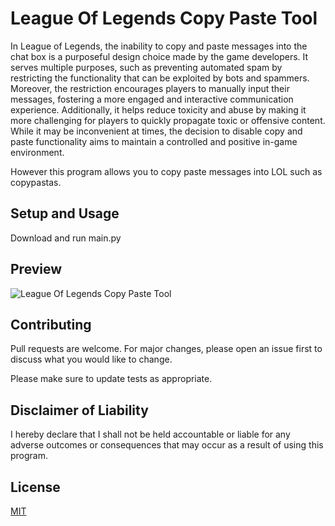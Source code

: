 # League Of Legends Copy Paste Tool
In League of Legends, the inability to copy and paste messages into the chat box is a purposeful design choice made by the game developers. It serves multiple purposes, such as preventing automated spam by restricting the functionality that can be exploited by bots and spammers. Moreover, the restriction encourages players to manually input their messages, fostering a more engaged and interactive communication experience. Additionally, it helps reduce toxicity and abuse by making it more challenging for players to quickly propagate toxic or offensive content. While it may be inconvenient at times, the decision to disable copy and paste functionality aims to maintain a controlled and positive in-game environment.

However this program allows you to copy paste messages into LOL such as copypastas.

## Setup and Usage

Download and run main.py

## Preview

![League Of Legends Copy Paste Tool](https://i.imgur.com/E4GQHOK.png)

## Contributing

Pull requests are welcome. For major changes, please open an issue first to discuss what you would like to change.

Please make sure to update tests as appropriate.

## Disclaimer of Liability
I hereby declare that I shall not be held accountable or liable for any adverse outcomes or consequences that may occur as a result of using this program.

## License

[MIT](https://choosealicense.com/licenses/mit/)
